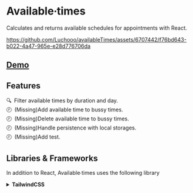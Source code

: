 # Available∙times

Calculates and returns available schedules for appointments with React.

https://github.com/Luchooo/availableTimes/assets/6707442/f76bd643-b022-4a47-965e-e28d776706da

## [Demo](https://available-times-theta.vercel.app)

## Features
🔍&ensp;Filter available times by duration and day.   
🕗&ensp;(Missing)Add available time to bussy times.   
🕗&ensp;(Missing)Delete available time to bussy times.  
🕗&ensp;(Missing)Handle persistence with local storages.  
🕗&ensp;(Missing)Add test. 
<br/>

## Libraries & Frameworks
In addition to React, Available∙times uses the following library 
<details>
  <summary><strong>TailwindCSS</strong></summary>
  &emsp;Add classes to the project.
</details>
